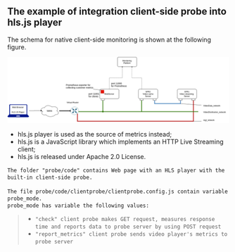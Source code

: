 ## The example of integration client-side probe into hls.js player

The schema for native client-side monitoring is shown at the following figure.

![alt_text](images/image1.png "image_tooltip")

*   hls.js player is used as the source of metrics instead;
*   hls.js is a JavaScript library which implements an HTTP Live Streaming client;
*   hls.js is released under Apache 2.0 License.

```
The folder "probe/code" contains Web page with an HLS player with the built-in client-side probe.

The file probe/code/clientprobe/clientprobe.config.js contain variable probe_mode.
probe_mode has variable the following values:
```
> *   `"check" client probe makes GET request, measures response time and reports data to probe server by using POST request`
> *   `"report_metrics" client probe sends video player's metrics to probe server`